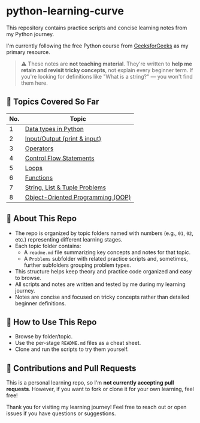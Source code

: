 # python-learning-curve

This repository contains practice scripts and concise learning notes from my Python journey.

I'm currently following the free Python course from [GeeksforGeeks](https://www.geeksforgeeks.org/courses/python-course-certification-free) as my primary resource.

> ⚠️ These notes are **not teaching material**. They're written to **help me retain and revisit tricky concepts**, not explain every beginner term. If you're looking for definitions like "What is a string?" — you won't find them here.


## 📘 Topics Covered So Far

| No. | Topic                                 |
|-----|----------------------------------------|
| 1   | [Data types in Python](01/)           |
| 2   | [Input/Output (print & input)](02/)   |
| 3   | [Operators](03/Problems/Operators)    |
| 4   | [Control Flow Statements](03/Problems/ControlFlow) |
| 5   | [Loops](04/)                          |
| 6   | [Functions](05/)                      |
| 7   | [String, List & Tuple Problems](06/)  |
| 8   | [Object-Oriented Programming (OOP)](07/) |


## 🧠 About This Repo

- The repo is organized by topic folders named with numbers (e.g., `01`, `02`, etc.) representing different learning stages.
- Each topic folder contains:
  - A `readme.md` file summarizing key concepts and notes for that topic.
  - A `Problems` subfolder with related practice scripts and, sometimes, further subfolders grouping problem types.
- This structure helps keep theory and practice code organized and easy to browse.
- All scripts and notes are written and tested by me during my learning journey.
- Notes are concise and focused on tricky concepts rather than detailed beginner definitions.


## 📌 How to Use This Repo

- Browse by folder/topic.  
- Use the per-stage `README.md` files as a cheat sheet.  
- Clone and run the scripts to try them yourself.


## 🤝 Contributions and Pull Requests

This is a personal learning repo, so I'm **not currently accepting pull requests**. However, if you want to fork or clone it for your own learning, feel free!


Thank you for visiting my learning journey! Feel free to reach out or open issues if you have questions or suggestions.
